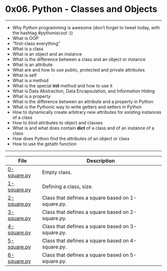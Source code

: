 # 0x06. Python - Classes and Objects
---
- Why Python programming is awesome (don’t forget to tweet today, with the hashtag #pythoniscool :))
- What is OOP
- “first-class everything”
- What is a class
- What is an object and an instance
- What is the difference between a class and an object or instance
- What is an attribute
- What are and how to use public, protected and private attributes
- What is self
- What is a method
- What is the special __init__ method and how to use it
- What is Data Abstraction, Data Encapsulation, and Information Hiding
- What is a property
- What is the difference between an attribute and a property in Python
- What is the Pythonic way to write getters and setters in Python
- How to dynamically create arbitrary new attributes for existing instances of a class
- How to bind attributes to object and classes
- What is and what does contain __dict__ of a class and of an instance of a class
- How does Python find the attributes of an object or class
- How to use the getattr function
---
| File | Description |
| --- | --- |
|[0-square.py]() | Empty class.|
|[1-square.py]() | Defining a class, size.|
|[2-square.py]() | Class that defines a square based on 1-square.py.|
|[3-square.py]() | Class that defines a square based on 2-square.py. |
|[4-square.py]() | Class that defines a square based on 3-square.py. |
|[5-square.py]() | Class that defines a square based on 4-square.py.|
|[6-square.py]() | Class that defines a square based on 5-square.py.|
